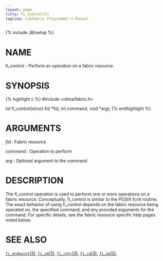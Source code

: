 ```yaml
---
layout: page
title: fi_control(3)
tagline: Libfabric Programmer's Manual
---
```

{% include JB/setup %}

# NAME

fi_control \- Perform an operation on a fabric resource.

# SYNOPSIS

{% highlight c %}
#include <rdma/fabric.h>

int fi_control(struct fid *fid, int command, void *arg);
{% endhighlight %}


# ARGUMENTS

*fid*
: Fabric resource

*command*
: Operation to perform

*arg*
: Optional argument to the command

# DESCRIPTION

The fi_control operation is used to perform one or more operations on a
fabric resource.  Conceptually, fi_control is similar to the POSIX fcntl
routine.  The exact behavior of using fi_control depends on the fabric
resource being operated on, the specified command, and any provided
arguments for the command.  For specific details, see the fabric resource
specific help pages noted below.

# SEE ALSO

[`fi_endpoint`(3)](fi_endpoint.3.html),
[`fi_cm`(3)](fi_cm.3.html),
[`fi_cntr`(3)](fi_cntr.3.html),
[`fi_cq`(3)](fi_cq.3.html),
[`fi_eq`(3)](fi_eq.3.html),
